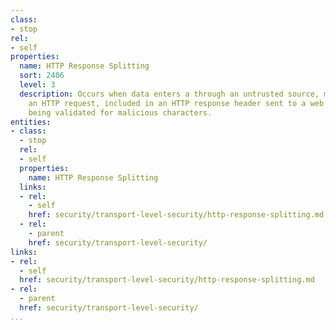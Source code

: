 ```yaml
---
class:
- stop
rel:
- self
properties:
  name: HTTP Response Splitting
  sort: 2406
  level: 3
  description: Occurs when data enters a through an untrusted source, most frequently
    an HTTP request, included in an HTTP response header sent to a web user without
    being validated for malicious characters.
entities:
- class:
  - stop
  rel:
  - self
  properties:
    name: HTTP Response Splitting
  links:
  - rel:
    - self
    href: security/transport-level-security/http-response-splitting.md
  - rel:
    - parent
    href: security/transport-level-security/
links:
- rel:
  - self
  href: security/transport-level-security/http-response-splitting.md
- rel:
  - parent
  href: security/transport-level-security/
...
```


